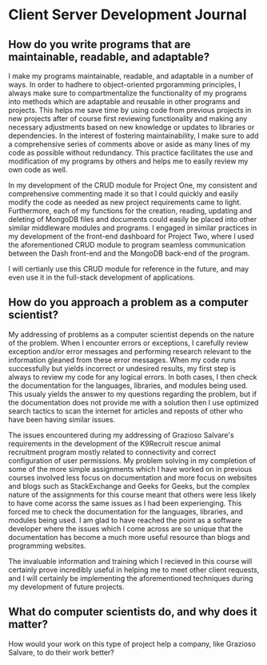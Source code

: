 # Client Server Development Journal

## How do you write programs that are maintainable, readable, and adaptable?

I make my programs maintainable, readable, and adaptable in a number of ways.  In order to hadhere to object-oriented prgoramming principles, I always make sure to compartmentalize the functionality of my programs into methods which are adaptable and reusable in other programs and projects.  This helps me save time by using code from previous projects in new projects after of course first reviewing functionality and making any necessary adjustments based on new knowledge or updates to libraries or dependencies.  In the interest of fostering maintainability, I make sure to add a comprehensive series of comments above or aside as many lines of my code as possible without redundancy.  This practice facilitates the use and modification of my programs by others and helps me to easily review my own code as well. 

In my development of the CRUD module for Project One, my consistent and comprehensive commenting made it so that I could quickly and easily modify the code as needed as new project requirements came to light.  Furthermore, each of my functions for the creation, reading, updating and deleting of MongoDB files and documents could easily be placed into other similar middleware modules and programs.  I engaged in similar practices in my development of the front-end dashboard for Project Two, where I used the aforementioned CRUD module to program seamless communication between the Dash front-end and the MongoDB back-end of the program.

I will certianly use this CRUD module for reference in the future, and may even use it in the full-stack development of applications.  

## How do you approach a problem as a computer scientist?

My addressing of problems as a computer scientist depends on the nature of the problem.  When I encounter errors or exceptions, I carefully review exception and/or error messages and performing research relevant to the information gleaned from these error messages.  When my code runs successfully but yields incorrect or undesired results, my first step is always to review my code for any logical errors.  In both cases, I then check the documentation for the languages, libraries, and modules being used.  This usualy yields the answer to my questions regarding the problem, but if the documentation does not provide me with a solution then I use optimized search tactics to scan the internet for articles and reposts of other who have been having similar issues.  

The issues encountered during my addressing of Grazioso Salvare's requirements in the development of the K9Recruit rescue animal recruitment program mostly related to connectivity and correct configuration of user permissions.  My problem solving in my completion of some of the more simple assignments which I have worked on in previous courses involved less focus on documentation and more focus on websites and blogs such as StackExchange and Geeks for Geeks, but the complex nature of the assignments for this course meant that others were less likely to have come acorss the same issues as I had been experienging.  This forced me to check the documentation for the languages, libraries, and modules being used.  I am glad to have reached the point as a software developer where the issues which I come across are so unique that the documentation has become a much more useful resource than blogs and programming websites. 

The invaluable information and training which I recieved in this course will certainly prove incredibly useful in helping me to meet other client requests, and I will certainly be implementing the aforementioned techniques during my development of future projects.

## What do computer scientists do, and why does it matter?

How would your work on this type of project help a company, like Grazioso Salvare, to do their work better?




